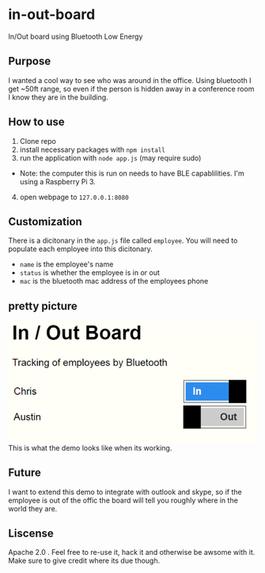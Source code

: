 # in-out-board
In/Out board using Bluetooth Low Energy

## Purpose
I wanted a cool way to see who was around in the office. Using bluetooth I get ~50ft range, so even if the person is hidden away in a conference room I know they are in the building. 

## How to use
1. Clone repo
2. install necessary packages with `npm install`
3. run the application with `node app.js` (may require sudo)
  - Note: the computer this is run on needs to have BLE capablilities. I'm using a Raspberry Pi 3.
4. open webpage to `127.0.0.1:8080` 

## Customization
There is a dicitonary in the `app.js` file called `employee`. You will need to populate each employee into this dicitonary.
  - `name` is the employee's name
  - `status` is whether the employee is in or out
  - `mac` is the bluetooth mac address of the employees phone

## pretty picture
![Screenshot](https://github.com/BlackstoneEngineering/in-out-board/blob/master/in-out-board-gif.gif) <br>
This is what the demo looks like when its working.

## Future 
I want to extend this demo to integrate with outlook and skype, so if the employee is out of the offic the board will tell you roughly where in the world they are.

## Liscense
Apache 2.0 . Feel free to re-use it, hack it and otherwise be awsome with it. Make sure to give credit where its due though. 
